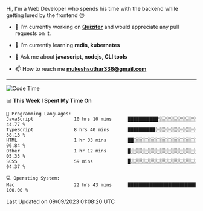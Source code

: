 Hi, I'm a Web Developer who spends his time with the backend while getting lured by the frontend 😜

- 🔭 I’m currently working on **[Quizifer](https://github.com/SutharMukesh/Quizifer/)** and would appreciate any pull requests on it.

- 🌱 I’m currently learning **redis, kubernetes**

- 💬 Ask me about **javascript, nodejs, CLI tools**

- 📫 How to reach me **mukeshsuthar336@gmail.com**

---
<!--START_SECTION:waka-->
![Code Time](http://img.shields.io/badge/Code%20Time-2%2C505%20hrs%2014%20mins-blue)

📊 **This Week I Spent My Time On** 

```text
💬 Programming Languages: 
JavaScript               10 hrs 10 mins      ███████████░░░░░░░░░░░░░░   44.77 % 
TypeScript               8 hrs 40 mins       ██████████░░░░░░░░░░░░░░░   38.13 % 
HTML                     1 hr 33 mins        ██░░░░░░░░░░░░░░░░░░░░░░░   06.84 % 
Other                    1 hr 12 mins        █░░░░░░░░░░░░░░░░░░░░░░░░   05.33 % 
SCSS                     59 mins             █░░░░░░░░░░░░░░░░░░░░░░░░   04.37 % 

💻 Operating System: 
Mac                      22 hrs 43 mins      █████████████████████████   100.00 % 
```


 Last Updated on 09/09/2023 01:08:20 UTC
<!--END_SECTION:waka-->

